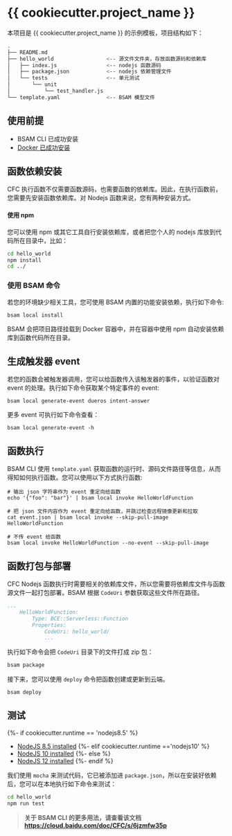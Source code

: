 # {{ cookiecutter.project_name }}

本项目是 {{ cookiecutter.project_name }} 的示例模板，项目结构如下：

```bash
.
├── README.md
├── hello_world                 <-- 源文件文件夹，存放函数源码和依赖库
│   ├── index.js                <-- nodejs 函数源码
│   ├── package.json            <-- nodejs 依赖管理文件
│   └── tests                   <-- 单元测试
│       └── unit
│           └── test_handler.js
└── template.yaml               <-- BSAM 模型文件
```

## 使用前提

* BSAM CLI 已成功安装
* [Docker 已成功安装](https://www.docker.com/community-edition)

## 函数依赖安装

CFC 执行函数不仅需要函数源码，也需要函数的依赖库。因此，在执行函数前，您需要先安装函数依赖库。对 Nodejs 函数来说，您有两种安装方式。

#### 使用 npm

您可以使用 npm 或其它工具自行安装依赖库，或者把您个人的 nodejs 库放到代码所在目录中，比如：

```bash
cd hello_world
npm install
cd ../
```

### 使用 BSAM 命令
若您的环境缺少相关工具，您可使用 BSAM 内置的功能安装依赖，执行如下命令:

```
bsam local install
```

BSAM 会把项目路径挂载到 Docker 容器中，并在容器中使用 npm 自动安装依赖库到函数代码所在目录。

## 生成触发器 event

若您的函数会被触发器调用，您可以给函数传入该触发器的事件，以验证函数对 event 的处理。执行如下命令获取某个特定事件的 event:

```
bsam local generate-event dueros intent-answer
```

更多 event 可执行如下命令查看：

```
bsam local generate-event -h
```

## 函数执行

BSAM CLI 使用 `template.yaml` 获取函数的运行时、源码文件路径等信息，从而得知如何执行函数。您可以使用以下方式执行函数:

```
# 输出 json 字符串作为 event 重定向给函数
echo '{"foo": "bar"}' | bsam local invoke HelloWorldFunction

# 把 json 文件内容作为 event 重定向给函数，并跳过检查远程镜像更新和拉取
cat event.json | bsam local invoke --skip-pull-image HelloWorldFunction

# 不传 event 给函数
bsam local invoke HelloWorldFunction --no-event --skip-pull-image
```

## 函数打包与部署

CFC Nodejs 函数执行时需要相关的依赖库文件，所以您需要将依赖库文件与函数源文件一起打包部署。BSAM 根据 `CodeUri` 参数获取这些文件所在路径。

```yaml
...
    HelloWorldFunction:
        Type: BCE::Serverless::Function
        Properties:
            CodeUri: hello_world/
            ...
```

执行如下命令会把 `CodeUri` 目录下的文件打成 zip 包：

```bash
bsam package
```

接下来，您可以使用 `deploy` 命令把函数创建或更新到云端。

```bash
bsam deploy
```

## 测试

{%- if cookiecutter.runtime == 'nodejs8.5' %}
* [NodeJS 8.5 installed](https://nodejs.org/en/download/releases/)
{%- elif cookiecutter.runtime =='nodejs10' %}
* [NodeJS 10 installed](https://nodejs.org/en/download/releases/)
{%- else %}
* [NodeJS 12 installed](https://nodejs.org/en/download/releases/)
{%- endif %}

我们使用 `mocha` 来测试代码，它已被添加进 `package.json`，所以在安装好依赖后，您可以在本地执行如下命令来测试：

```bash
cd hello_world
npm run test
```

> **关于 BSAM CLI 的更多用法，请查看该文档 https://cloud.baidu.com/doc/CFC/s/6jzmfw35p**